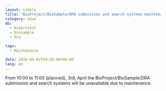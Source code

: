 ```yaml
---
layout: simple
title: 'BioProject/BioSample/DRA submission and search systems maintenance (10:00-11:00, 3rd, April)'
category: news
db:
  - bioproject
  - biosample
  - dra

tags:
  - Maintenance

date: 2018-04-02T09:28:00+09:00
lang: en
---
```


<p>From 10:00 to 11:00 (planned), 3rd, April the BioProject/BioSample/DRA submission and search systems will be unavailable due to maintenance.</p>
